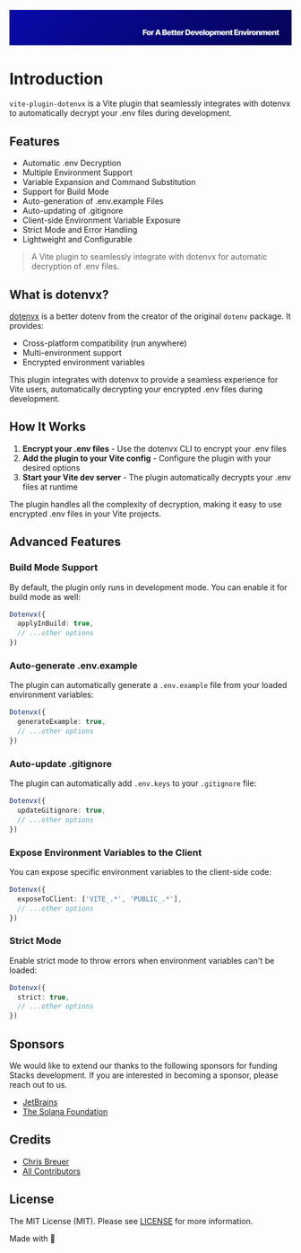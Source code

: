 <p align="center"><img src="https://github.com/stacksjs/vite-plugin-dotenvx/blob/main/.github/art/cover.jpg?raw=true" alt="Social Card of this repo"></p>

# Introduction

`vite-plugin-dotenvx` is a Vite plugin that seamlessly integrates with dotenvx to automatically decrypt your .env files during development.

## Features

- Automatic .env Decryption
- Multiple Environment Support
- Variable Expansion and Command Substitution
- Support for Build Mode
- Auto-generation of .env.example Files
- Auto-updating of .gitignore
- Client-side Environment Variable Exposure
- Strict Mode and Error Handling
- Lightweight and Configurable

> A Vite plugin to seamlessly integrate with dotenvx for automatic decryption of .env files.

## What is dotenvx?

[dotenvx](https://dotenvx.com) is a better dotenv from the creator of the original `dotenv` package. It provides:

- Cross-platform compatibility (run anywhere)
- Multi-environment support
- Encrypted environment variables

This plugin integrates with dotenvx to provide a seamless experience for Vite users, automatically decrypting your encrypted .env files during development.

## How It Works

1. **Encrypt your .env files** - Use the dotenvx CLI to encrypt your .env files
2. **Add the plugin to your Vite config** - Configure the plugin with your desired options
3. **Start your Vite dev server** - The plugin automatically decrypts your .env files at runtime

The plugin handles all the complexity of decryption, making it easy to use encrypted .env files in your Vite projects.

## Advanced Features

### Build Mode Support

By default, the plugin only runs in development mode. You can enable it for build mode as well:

```ts
Dotenvx({
  applyInBuild: true,
  // ...other options
})
```

### Auto-generate .env.example

The plugin can automatically generate a `.env.example` file from your loaded environment variables:

```ts
Dotenvx({
  generateExample: true,
  // ...other options
})
```

### Auto-update .gitignore

The plugin can automatically add `.env.keys` to your `.gitignore` file:

```ts
Dotenvx({
  updateGitignore: true,
  // ...other options
})
```

### Expose Environment Variables to the Client

You can expose specific environment variables to the client-side code:

```ts
Dotenvx({
  exposeToClient: ['VITE_.*', 'PUBLIC_.*'],
  // ...other options
})
```

### Strict Mode

Enable strict mode to throw errors when environment variables can't be loaded:

```ts
Dotenvx({
  strict: true,
  // ...other options
})
```

## Sponsors

We would like to extend our thanks to the following sponsors for funding Stacks development. If you are interested in becoming a sponsor, please reach out to us.

- [JetBrains](https://www.jetbrains.com/)
- [The Solana Foundation](https://solana.com/)

## Credits

- [Chris Breuer](https://github.com/chrisbbreuer)
- [All Contributors](https://github.com/stacksjs/vite-plugin-dotenvx/contributors)

## License

The MIT License (MIT). Please see [LICENSE](/license) for more information.

Made with 💙
